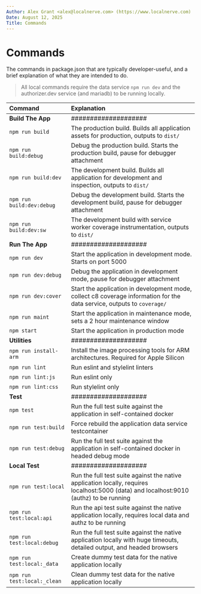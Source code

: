 ```yaml
---
Author: Alex Grant <alex@localnerve.com> (https://www.localnerve.com)
Date: August 12, 2025
Title: Commands
---
```


# Commands

The commands in package.json that are typically developer-useful, and a brief explanation of what they are intended to do.

> All local commands require the data service `npm run dev` and the authorizer.dev service (and mariadb) to be running locally.

| Command | Explanation |
| :--- | :--- |
| **Build The App** | #################### |
| `npm run build` | The production build. Builds all application assets for production, outputs to `dist/` |
| `npm run build:debug` | Debug the production build. Starts the production build, pause for debugger attachment |
| `npm run build:dev` | The development build. Builds all application for development and inspection, outputs to `dist/` |
| `npm run build:dev:debug` | Debug the development build. Starts the development build, pause for debugger attachment |
| `npm run build:dev:sw` | The development build with service worker coverage instrumentation, outputs to `dist/` |
| **Run The App** | #################### |
| `npm run dev` | Start the application in development mode. Starts on port 5000 |
| `npm run dev:debug` | Debug the application in development mode, pause for debugger attachment |
| `npm run dev:cover` | Start the application in development mode, collect c8 coverage information for the data service, outputs to `coverage/` |
| `npm run maint` | Start the application in maintenance mode, sets a 2 hour maintenance window |
| `npm start` | Start the application in production mode |
| **Utilities** | #################### |
| `npm run install-arm` | Install the image processing tools for ARM architectures. Required for Apple Silicon |
| `npm run lint` | Run eslint and stylelint linters |
| `npm run lint:js` | Run eslint only |
| `npm run lint:css` | Run stylelint only |
| **Test** | #################### |
| `npm test` | Run the full test suite against the application in self-contained docker |
| `npm run test:build` | Force rebuild the application data service testcontainer |
| `npm run test:debug` | Run the full test suite against the application in self-contained docker in headed debug mode |
| **Local Test** | #################### |
| `npm run test:local` | Run the full test suite against the native application locally, requires localhost:5000 (data) and localhost:9010 (authz) to be running |
| `npm run test:local:api` | Run the api test suite against the native application locally, requires local data and authz to be running |
| `npm run test:local:debug` | Run the full test suite against the native application locally with huge timeouts, detailed output, and headed browsers |
| `npm run test:local:_data` | Create dummy test data for the native application locally |
| `npm run test:local:_clean` | Clean dummy test data for the native application locally |
